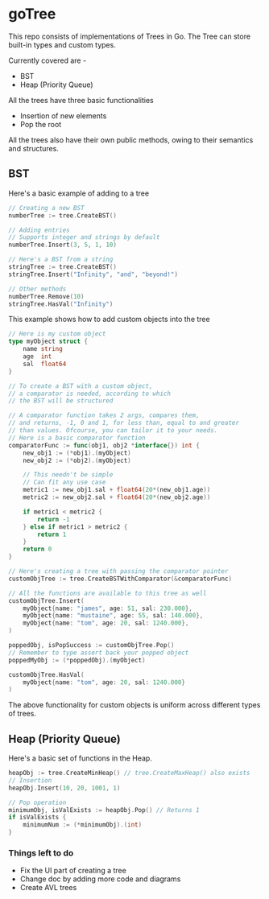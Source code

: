 # goTree

This repo consists of implementations of Trees in Go.
The Tree can store built-in types and custom types.

Currently covered are -
- BST
- Heap (Priority Queue)

All the trees have three basic functionalities
- Insertion of new elements
- Pop the root

All the trees also have their own public methods, owing to their semantics and structures.

## BST

Here's a basic example of adding to a tree
```go
// Creating a new BST
numberTree := tree.CreateBST()

// Adding entries
// Supports integer and strings by default
numberTree.Insert(3, 5, 1, 10)

// Here's a BST from a string
stringTree := tree.CreateBST()
stringTree.Insert("Infinity", "and", "beyond!") 

// Other methods
numberTree.Remove(10)
stringTree.HasVal("Infinity")
```

This example shows how to add custom objects into the tree
```go
// Here is my custom object
type myObject struct {
	name string
	age  int
	sal  float64
}

// To create a BST with a custom object,
// a comparator is needed, according to which
// the BST will be structured

// A comparator function takes 2 args, compares them,
// and returns, -1, 0 and 1, for less than, equal to and greater
// than values. Ofcourse, you can tailor it to your needs.
// Here is a basic comparator function 
comparatorFunc := func(obj1, obj2 *interface{}) int {
    new_obj1 := (*obj1).(myObject)
    new_obj2 := (*obj2).(myObject)

    // This needn't be simple
    // Can fit any use case
    metric1 := new_obj1.sal + float64(20*(new_obj1.age))
    metric2 := new_obj2.sal + float64(20*(new_obj2.age))

    if metric1 < metric2 {
        return -1
    } else if metric1 > metric2 {
        return 1
    } 
    return 0
}

// Here's creating a tree with passing the comparator pointer
customObjTree := tree.CreateBSTWithComparator(&comparatorFunc)

// All the functions are available to this tree as well
customObjTree.Insert(
    myObject{name: "james", age: 51, sal: 230.000},
    myObject{name: "mustaine", age: 55, sal: 140.000},
    myObject{name: "tom", age: 20, sal: 1240.000},
)

poppedObj, isPopSuccess := customObjTree.Pop()
// Remember to type assert back your popped object
poppedMyObj := (*poppedObj).(myObject)

customObjTree.HasVal(
    myObject{name: "tom", age: 20, sal: 1240.000}
)
```
The above functionality for custom objects is uniform across 
different types of trees.

## Heap (Priority Queue)
Here's a basic set of functions in the Heap.

```go
heapObj := tree.CreateMinHeap() // tree.CreateMaxHeap() also exists
// Insertion
heapObj.Insert(10, 20, 1001, 1)

// Pop operation
minimumObj, isValExists := heapObj.Pop() // Returns 1
if isValExists {
    minimumNum := (*minimumObj).(int)
}
```

### Things left to do
- Fix the UI part of creating a tree
- Change doc by adding more code and diagrams
- Create AVL trees
